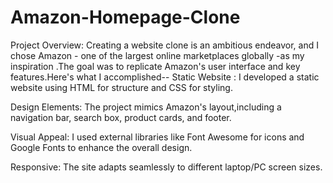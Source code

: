 # Amazon-Homepage-Clone

Project Overview: Creating a website clone is an ambitious endeavor, and I chose Amazon - one of the largest online marketplaces globally -as my inspiration .The goal was to replicate Amazon's user interface and key features.Here's what I accomplished--
Static Website : I developed a static website using HTML for structure and CSS for styling.

Design Elements: The project mimics Amazon's layout,including a navigation bar, search box, product cards, and footer.

Visual Appeal: I used external libraries like Font Awesome for icons and Google Fonts to enhance the overall  design.

 Responsive: The site adapts seamlessly to different laptop/PC screen sizes.

